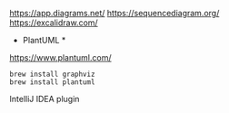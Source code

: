 
https://app.diagrams.net/
https://sequencediagram.org/
https://excalidraw.com/


* PlantUML *

https://www.plantuml.com/


```
brew install graphviz
brew install plantuml
```

IntelliJ IDEA plugin 
